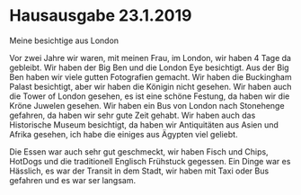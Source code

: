 # Hausausgabe 23.1.2019

Meine besichtige aus London

Vor zwei Jahre wir waren, mit meinen Frau, im London, wir haben 4 Tage da gebleibt. Wir haben der Big Ben und die London Eye besichtigt. Aus der Big Ben haben wir viele gutten Fotografien gemacht. Wir haben die Buckingham Palast besichtigt, aber wir haben die Königin nicht gesehen. Wir haben auch die Tower of London gesehen, es ist eine schöne Festung, da haben wir die Kröne Juwelen gesehen. Wir haben ein Bus von London nach Stonehenge gefahren, da haben wir sehr gute Zeit gehabt. Wir haben auch das Historische Museum besichtigt, da haben wir Antiquitäten aus Asien und Afrika gesehen, ich habe die einiges aus Ägypten viel geliebt.

Die Essen war auch sehr gut geschmeckt, wir haben Fisch und Chips, HotDogs und die traditionell Englisch Frühstuck gegessen. Ein Dinge war es Hässlich, es war der Transit in dem Stadt, wir haben mit Taxi oder Bus gefahren und es war ser langsam.